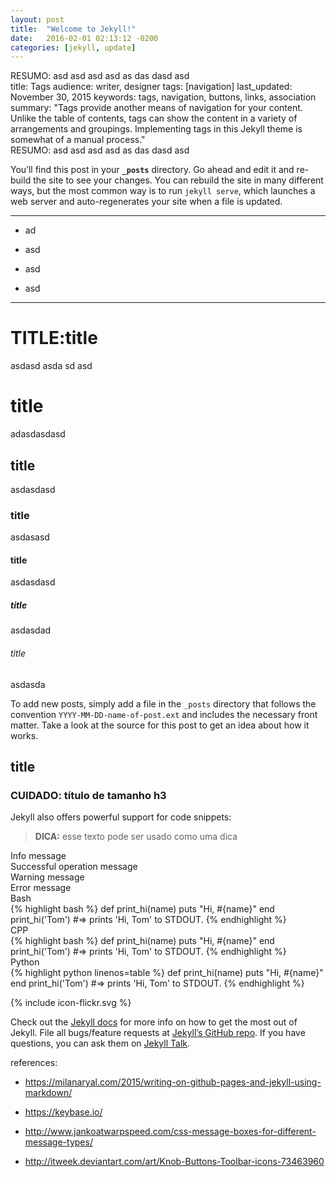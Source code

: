 ```yaml
---
layout: post
title:  "Welcome to Jekyll!"
date:   2016-02-01 02:13:12 -0200
categories: [jekyll, update]
---
```


<div class="objectives">RESUMO: asd asd asd asd as das dasd asd</div>
title: Tags
audience: writer, designer
tags: [navigation]
last_updated: November 30, 2015
keywords: tags, navigation, buttons, links, association
summary: "Tags provide another means of navigation for your content. Unlike the table of contents, tags can show the content in a variety of arrangements and groupings. Implementing tags in this Jekyll theme is somewhat of a manual process."



<div class="summary">RESUMO: asd asd asd asd as das dasd asd</div>

You’ll find this post in your **`_posts`** directory. Go ahead and edit it and re-build the site to see your changes. You can rebuild the site in many different ways, but the most common way is to run `jekyll serve`, which launches a web server and auto-regenerates your site when a file is updated.




---

* ad

* asd

* asd

* asd

---

# TITLE:title

asdasd asda sd asd

# title

adasdasdasd

## title

asdasdasd

### title

asdasasd

#### title

asdasdasd

##### title

asdasdad

###### title

asdasda 


To add new posts, simply add a file in the `_posts` directory that follows the convention `YYYY-MM-DD-name-of-post.ext` and includes the necessary front matter. Take a look at the source for this post to get an idea about how it works.


## title


### CUIDADO: título de tamanho h3


Jekyll also offers powerful support for code snippets:

> **DICA:** esse texto pode ser usado como uma dica



<div class="info">Info message</div>

<div class="success">Successful operation message</div>

<div class="warning">Warning message</div>

<div class="error">Error message</div>


<div class="bash">Bash</div>
{% highlight bash %}
def print_hi(name)
  puts "Hi, #{name}"
end
print_hi('Tom')
#=> prints 'Hi, Tom' to STDOUT.
{% endhighlight %}


<div class="cpp">CPP</div>
{% highlight bash %}
def print_hi(name)
  puts "Hi, #{name}"
end
print_hi('Tom')
#=> prints 'Hi, Tom' to STDOUT.
{% endhighlight %}


<div class="python">Python</div>
{% highlight python linenos=table %}
def print_hi(name)
  puts "Hi, #{name}"
end
print_hi('Tom')
#=> prints 'Hi, Tom' to STDOUT.
{% endhighlight %}

{% include icon-flickr.svg %}

Check out the [Jekyll docs][jekyll-docs] for more info on how to get the most out of Jekyll. File all bugs/feature requests at [Jekyll’s GitHub repo][jekyll-gh]. If you have questions, you can ask them on [Jekyll Talk][jekyll-talk].

references: 

* https://milanaryal.com/2015/writing-on-github-pages-and-jekyll-using-markdown/

* https://keybase.io/

* http://www.jankoatwarpspeed.com/css-message-boxes-for-different-message-types/

* http://itweek.deviantart.com/art/Knob-Buttons-Toolbar-icons-73463960
 


[jekyll-docs]: http://jekyllrb.com/docs/home
[jekyll-gh]:   https://github.com/jekyll/jekyll
[jekyll-talk]: https://talk.jekyllrb.com/
